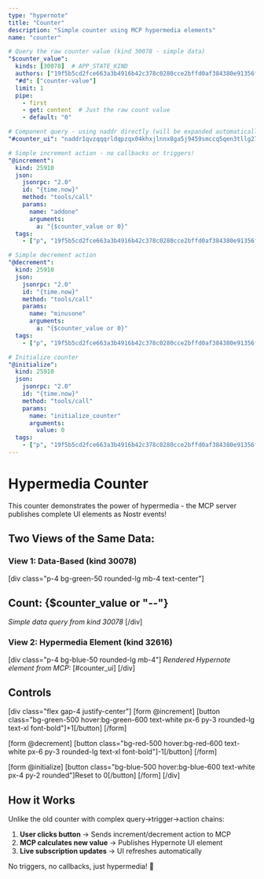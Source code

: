 ```yaml
---
type: "hypernote"
title: "Counter"
description: "Simple counter using MCP hypermedia elements"
name: "counter"

# Query the raw counter value (kind 30078 - simple data)
"$counter_value":
  kinds: [30078]  # APP_STATE_KIND
  authors: ["19f5b5cd2fce663a3b4916b42c378c0280cce2bffd0af384380e91356fcff1d6"]
  "#d": ["counter-value"]
  limit: 1
  pipe:
    - first
    - get: content  # Just the raw count value
    - default: "0"

# Component query - using naddr directly (will be expanded automatically)
"#counter_ui": "naddr1qvzqqqrldqpzqx04khxjlnnx8ga5j9459smccq5qen3tllg27wzrsr53x4huluwkqy28wumn8ghj7un9d3shjtnyv9kh2uewd9hszrthwden5te0dehhxtnvdakqz9nhwden5te0wfjkccte9ec8y6tdv9kzumn9wsqq5cm0w4h8getj946kjghtjhh"

# Simple increment action - no callbacks or triggers!
"@increment":
  kind: 25910
  json:
    jsonrpc: "2.0"
    id: "{time.now}"
    method: "tools/call"
    params:
      name: "addone"
      arguments:
        a: "{$counter_value or 0}"
  tags:
    - ["p", "19f5b5cd2fce663a3b4916b42c378c0280cce2bffd0af384380e91356fcff1d6"]

# Simple decrement action
"@decrement":
  kind: 25910
  json:
    jsonrpc: "2.0"
    id: "{time.now}"
    method: "tools/call"
    params:
      name: "minusone"
      arguments:
        a: "{$counter_value or 0}"
  tags:
    - ["p", "19f5b5cd2fce663a3b4916b42c378c0280cce2bffd0af384380e91356fcff1d6"]

# Initialize counter
"@initialize":
  kind: 25910
  json:
    jsonrpc: "2.0"
    id: "{time.now}"
    method: "tools/call"
    params:
      name: "initialize_counter"
      arguments:
        value: 0
  tags:
    - ["p", "19f5b5cd2fce663a3b4916b42c378c0280cce2bffd0af384380e91356fcff1d6"]
---
```


# Hypermedia Counter

This counter demonstrates the power of hypermedia - the MCP server publishes complete UI elements as Nostr events!

## Two Views of the Same Data:

### View 1: Data-Based (kind 30078)
[div class="p-4 bg-green-50 rounded-lg mb-4 text-center"]
## Count: {$counter_value or "--"}
*Simple data query from kind 30078*
[/div]

### View 2: Hypermedia Element (kind 32616)
[div class="p-4 bg-blue-50 rounded-lg mb-4"]
  *Rendered Hypernote element from MCP:*
  [#counter_ui]
[/div]

## Controls

[div class="flex gap-4 justify-center"]
  [form @increment]
    [button class="bg-green-500 hover:bg-green-600 text-white px-6 py-3 rounded-lg text-xl font-bold"]+1[/button]
  [/form]

  [form @decrement]
    [button class="bg-red-500 hover:bg-red-600 text-white px-6 py-3 rounded-lg text-xl font-bold"]-1[/button]
  [/form]

  [form @initialize]
    [button class="bg-blue-500 hover:bg-blue-600 text-white px-4 py-2 rounded"]Reset to 0[/button]
  [/form]
[/div]

## How it Works

Unlike the old counter with complex query→trigger→action chains:

1. **User clicks button** → Sends increment/decrement action to MCP
2. **MCP calculates new value** → Publishes Hypernote UI element 
3. **Live subscription updates** → UI refreshes automatically

No triggers, no callbacks, just hypermedia! 🚀